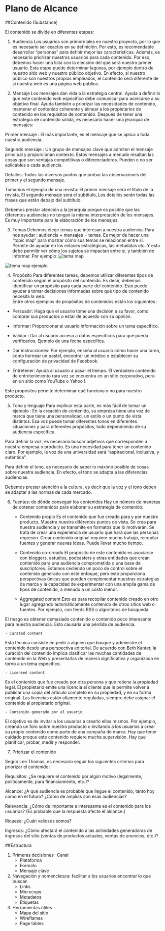 # Plano de Alcance
##Contenido (Substance)

El contenido se divide en diferentes etapas: 

1. Audiencia
Los usuarios son primordiales en nuestro proyecto, por lo que es necesario ser exactos en su definición. Por esto, es recomendable desarrollar “personas” para definir mejor las características. Además, es necesario priorizar nuestros usuarios para cada contenido. Por eso, debemos hacer una lista con la elección del que será nuestro primer usuario. Esta etapa puede determinar lagunas, por ejemplo dentro de nuestro sitio web y nuestro público objetivo. En efecto, si nuestro público son nuestros propios empleados, el contenido será diferente de si nuestra web es una página web pública.

2. Mensaje
Los mensajes dan vida a la estrategia central. Ayuda a definir lo que este contenido web específico debe comunicar para acercarse a su objetivo final. Ayuda también a priorizar las necesidades de contenido, mantener el contenido coherente y alinear a los propietarios de contenido en los requisitos de contenido. 
Después de tener una estrategia de contenido sólida, es necesario hacer una jerarquía de mensajes: 

Primer mensaje : El más importante, es el mensaje que se aplica a toda nuestra audiencia. 

Segundo mensaje : Un grupo de mensajes clave que admiten el mensaje principal y proporcionan contexto. Estos mensajes a menudo resaltan las cosas que son ventajas competitivas o diferenciadores. Pueden o no ser aplicables a cada audiencia.

Detalles: Todos los diversos puntos que probar las  observaciones del primer y el segundo mensaje.
 
Tomamos el ejemplo de una revista:
El primer mensaje será el título de la revista, 
El segundo mensaje será el subtítulo, 
Los detalles serán todas las frases que están debajo del subtítulo.

Debemos prestar atención a la jerarquía porque es posible que las diferentes audiencias no tengan la misma interpretación de los mensajes. Es muy importante para la elaboración de los mensajes. 

3. Temas
Debemos elegir temas que interesan a nuestra audiencia. Para nos ayudar : audiencia + mensajes = temas.
Es mejor de hacer una “topic map” para mostrar cómo sus temas se relacionan entre sí. Permite de ayudar en los enlaces estratégicas, las metadatas etc. 
Y esto debe permitir ver cómo los sujetos se impactan entre sí, y también de informar.
Por ejemplo: 
![tema map](/images/Temamap1.png)

![tema map ejemplo](/images/Temamap2.png)

4. Propósito
Para diferentes tareas, debemos utilizar diferentes tipos de contenido según el propósito del contenido. Es decir, debemos identificar un propósito para cada parte del contenido. Esto puede ayudar a tomar decisiones informadas sobre qué tipo de contenido necesita la web.  
Entre otros ejemplos de propósitos de contenidos están los siguientes :

- Persuadir: Haga que el usuario tome una decisión a su favor, como comprar sus productos o estar de acuerdo con su opinión.

- Informar: Proporcionar al usuario información sobre un tema específico.
 
- Validar : Dar al usuario acceso a datos específicos para que pueda verificarlos. Ejemplo de una fecha específica.

- Dar instrucciones: Por ejemplo, enseña al usuario cómo hacer una tarea, como hornear un pastel, encontrar un médico o establecer su configuración de privacidad de Facebook.

- Entretener: Ayuda al usuario a pasar el tiempo. El verdadero contenido de entretenimiento rara vez se encuentra en un sitio corporativo, pero en un sitio como YouTube o Yahoo !.

Este propositos permite determinar qué funciona o no para nuestro producto.

5. Tono y lenguaje
Para explicar esta parte, es más fácil de tomar un ejemplo : En la creación de contenido, su empresa tiene una voz de marca que tiene una personalidad, un estilo o un punto de vista distintos. Esa voz puede tomar diferentes tonos en diferentes situaciones y para diferentes propósitos, todo dependiendo de su audiencia específica.

Para definir la voz, es necesario buscar adjetivos que corresponden a nuestra empresa o producto. Es una necesidad para tener un contenido claro. Por ejemplo, la voz de una universidad será “aspiracional, inclusiva, y auténtica”. 

Para definir el tono, es necesario de saber lo máximo posible de cosas sobre nuestra audiencia. En efecto, el tono se adapta a las diferencias audiencias.

Debemos prestar atención a la cultura, es decir que la voz y el tono deben se adaptar a las normas de cada mercado. 

6. Fuentes: de dónde conseguir los contenidos
Hay un número de maneras de obtener contenidos para elaborar su estrategia de contenido: 

	- Contenido propio
Es el contenido que fue creado para y por nuestro producto. Muestra nuestra diférentes puntos de vista. Se crea para nuestra audiencia y se transmite en formatos que lo motivarán. Se trata de crear una experiencia de usuario que hará que las personas regresen.
Crear contenido original requiere mucho trabajo, recopilar fuentes y generar nuevas ideas. Puede llevar mucho tiempo.

	- Contenido co-creado
El propósito de este contenido es asociarse con bloggers, estudios, podcasters y otras entidades que crean contenido para una audiencia comprometida o una base de suscriptores. Estamos cediendo un poco de control sobre el contenido generado con este enfoque, pero esto proporciona perspectivas únicas que pueden complementar nuestras estrategias de marca y la capacidad de experimentar con una amplia gama de tipos de contenido, a menudo a un costo menor.

	- Aggregated content
Esto es para recopilar contenido creado en otro lugar agregando automáticamente contenido de otros sitios web o fuentes. Por ejemplo, con feeds RSS o algoritmos de búsqueda.

El riesgo es obtener demasiado contenido o contenido poco interesante para nuestra audiencia. Esto causaría una pérdida de audiencia.

	- Curated content
Esta técnica consiste en pedir a alguien que busque y administre el contenido desde una perspectiva editorial. De acuerdo con Beth Kanter, la curación del contenido implica clasificar las muchas cantidades de contenido en la Web y presentarlas de manera significativa y organizada en torno a un tema específico.

	- Licensed content
Es el contenido que fue creado por otra persona y que retiene la propiedad legal. El propietario emite una licencia al cliente que le permite volver a publicar una copia del artículo completo en su propiedad, y en su forma original. Las licencias están altamente reguladas, siempre debe asignar el contenido al propietario original.

	- Contenido generado por el usuario
El objetivo es de invitar a los usuarios a crearlo ellos mismos. Por ejemplo, creando un foro sobre nuestro producto o invitando a los usuarios a crear su propio contenido como parte de una campaña de marca. Hay que tener cuidado proque este contenido requiere mucha supervisión. Hay que planificar, probar, medir y responder.

7. Priorizar el contenido

Según Lee Thomas, es necesario seguir los siguientes criterios para priorizar el contenido: 

Requisitos: ¿Se requiere el contenido por algún motivo (legalmente, políticamente, para financiamiento, etc.)?

Alcance: ¿A qué audiencia es probable que llegue el contenido, tanto hoy como en el futuro? ¿Cómo de amplias son esas audiencias?

Relevancia: ¿Cómo de importante e interesante es el contenido para los usuarios? (Es probable que la respuesta afecte el alcance.)

Riqueza: ¿Cuán valiosos somos?

Ingresos: ¿Cómo afectará el contenido a las actividades generadoras de ingresos del sitio (ventas de productos actuales, ventas de anuncios, etc.)?

##Estructura
1. Primeras decisiones
	-Canal
	- Plataforma
	- Formato
	- Mensaje clave
2. Navegación y nomenclatura: facilitar a los usuarios encontrar lo que buscan
	- Links
	- Microcopy
	- Metadatos
	- Etiquetas
3. Herramientas útiles
	- Mapa del sitio
	- Wireflames
	- Page tables